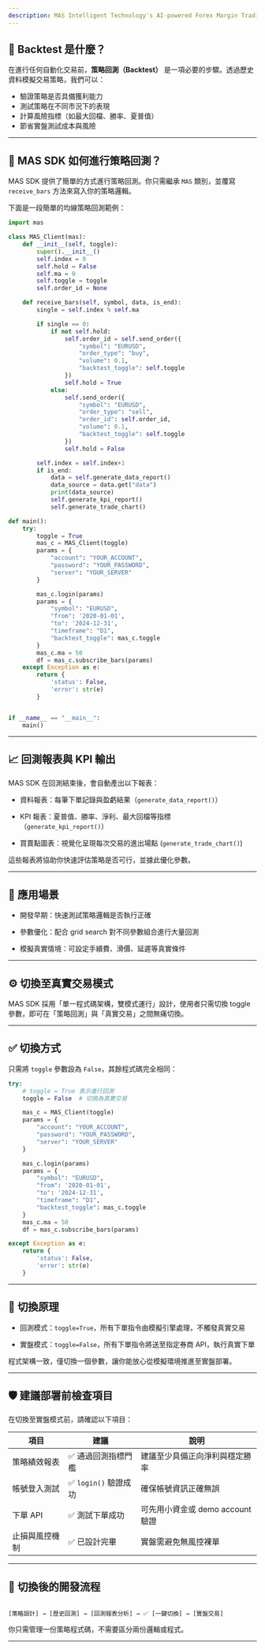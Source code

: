 ```yaml
---
description: MAS Intelligent Technology's AI-powered Forex Margin Trading Platform with full MetaTrader MT5 broker integration allows investors to generate automated trading strategies simply by entering text. Supports instant backtesting,real-time data synchronization,and seamless multi-broker switching. No coding experience required to easily launch AI automated trading,optimize strategies,and reduce market risk. Designed for both individual traders and financial institutions with standardized MetaTrader MT5-compatible APIs,automated backtesting,and quantitative strategy optimization to help enterprises deploy stable and efficient trading solutions quickly.
---
```


## 📘 Backtest 是什麼？

在進行任何自動化交易前，**策略回測（Backtest）** 是一項必要的步驟。透過歷史資料模擬交易策略，我們可以：

- 驗證策略是否具備獲利能力  
- 測試策略在不同市況下的表現  
- 計算風險指標（如最大回檔、勝率、夏普值）  
- 節省實盤測試成本與風險  

---

## 🔧 MAS SDK 如何進行策略回測？

MAS SDK 提供了簡單的方式進行策略回測。你只需繼承 `MAS` 類別，並覆寫 `receive_bars` 方法來寫入你的策略邏輯。

下面是一段簡單的均線策略回測範例：

```python
import mas

class MAS_Client(mas):
    def __init__(self, toggle):
        super().__init__()
        self.index = 0
        self.hold = False
        self.ma = 0
        self.toggle = toggle
        self.order_id = None

    def receive_bars(self, symbol, data, is_end):
        single = self.index % self.ma

        if single == 0:
            if not self.hold:
                self.order_id = self.send_order({
                    "symbol": "EURUSD",
                    "order_type": "buy",
                    "volume": 0.1,
                    "backtest_toggle": self.toggle
                })
                self.hold = True
            else:
                self.send_order({
                    "symbol": "EURUSD",
                    "order_type": "sell",
                    "order_id": self.order_id,
                    "volume": 0.1,
                    "backtest_toggle": self.toggle
                })
                self.hold = False

        self.index = self.index+1
        if is_end:
            data = self.generate_data_report()
            data_source = data.get("data")
            print(data_source)
            self.generate_kpi_report()
            self.generate_trade_chart()

def main():
    try:
        toggle = True
        mas_c = MAS_Client(toggle)
        params = {
            "account": "YOUR_ACCOUNT",
            "password": "YOUR_PASSWORD",
            "server": "YOUR_SERVER"
        }

        mas_c.login(params)
        params = {
            "symbol": "EURUSD",
            "from": '2020-01-01',
            "to": '2024-12-31',
            "timeframe": "D1",
            "backtest_toggle": mas_c.toggle
        }
        mas_c.ma = 50
        df = mas_c.subscribe_bars(params)
    except Exception as e:
        return {
            'status': False,
            'error': str(e)
        }


if __name__ == "__main__":
    main()
```

---

## 📈 回測報表與 KPI 輸出

MAS SDK 在回測結束後，會自動產出以下報表：

- 資料報表：每筆下單記錄與盈虧結果（`generate_data_report()`）

- KPI 報表：夏普值、勝率、淨利、最大回檔等指標（`generate_kpi_report()`）

- 買賣點圖表：視覺化呈現每次交易的進出場點 (`generate_trade_chart()`)

這些報表將協助你快速評估策略是否可行，並據此優化參數。

---

## 🔄 應用場景

- 開發早期：快速測試策略邏輯是否執行正確

- 參數優化：配合 grid search 對不同參數組合進行大量回測

- 模擬真實情境：可設定手續費、滑價、延遲等真實條件

---

## ⚙️ 切換至真實交易模式

MAS SDK 採用「單一程式碼架構，雙模式運行」設計，使用者只需切換 toggle 參數，即可在「策略回測」與「真實交易」之間無痛切換。

---

## ✅ 切換方式

只需將 `toggle` 參數設為 `False`，其餘程式碼完全相同：

```python
try:
    # toggle = True 表示進行回測
    toggle = False  # 切換為真實交易

    mas_c = MAS_Client(toggle)
    params = {
        "account": "YOUR_ACCOUNT",
        "password": "YOUR_PASSWORD",
        "server": "YOUR_SERVER"
    }

    mas_c.login(params)
    params = {
        "symbol": "EURUSD",
        "from": '2020-01-01',
        "to": '2024-12-31',
        "timeframe": "D1",
        "backtest_toggle": mas_c.toggle
    }
    mas_c.ma = 50
    df = mas_c.subscribe_bars(params)

except Exception as e:
    return {
        'status': False,
        'error': str(e)
    }
```

---

## 🧩 切換原理

- 回測模式：`toggle=True`，所有下單指令由模擬引擎處理，不觸發真實交易

- 實盤模式：`toggle=False`，所有下單指令將送至指定券商 API，執行真實下單

程式架構一致，僅切換一個參數，讓你能放心從模擬環境推進至實盤部署。

---

## 🛡️ 建議部署前檢查項目

在切換至實盤模式前，請確認以下項目：

| 項目          | 建議                    | 說明                             |
| ------------- | ---------------------- | -------------------------------- |
| 策略績效報表   | ✅ 通過回測指標門檻     | 建議至少具備正向淨利與穩定勝率      |
| 帳號登入測試   | ✅ `login()` 驗證成功   | 確保帳號資訊正確無誤              |
| 下單 API      | ✅ 測試下單成功         | 可先用小資金或 demo account 驗證   |
| 止損與風控機制 | ✅ 已設計完畢           | 實盤需避免無風控裸單               |

---

## 🧩 切換後的開發流程

```text

[策略設計] → [歷史回測] → [回測報表分析] → ✅ [一鍵切換] → [實盤交易]

```

你只需管理一份策略程式碼，不需要區分兩份邏輯或程式。

---